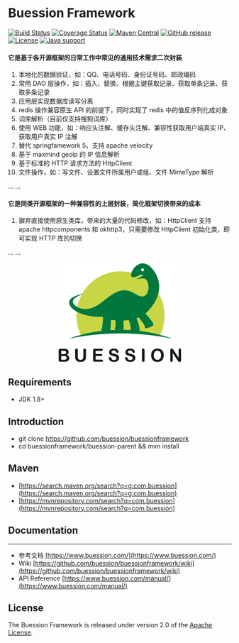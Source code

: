 # Buession Framework


[![Build Status](https://travis-ci.org/buession/buessionframework.svg?branch=master)](https://travis-ci.org/buession/buessionframework)
[![Coverage Status](https://img.shields.io/codecov/c/github/buession/buessionframework/master.svg)](https://codecov.io/github/buession/buessionframework?branch=master&view=all#sort=coverage&dir=asc)
[![Maven Central](https://img.shields.io/maven-central/v/com.buession/buession-core.svg)](https://search.maven.org/search?q=g:com.buession)
[![GitHub release](https://img.shields.io/github/release/buession/buessionframework.svg)](https://github.com/buession/buessionframework/releases)
[![License](https://img.shields.io/badge/license-Apache%202-4EB1BA.svg)](https://www.apache.org/licenses/LICENSE-2.0.html)
[![Java support](https://img.shields.io/badge/Java-8+-green?logo=java&logoColor=white)](https://openjdk.java.net/)


#### 它是基于各开源框架的日常工作中常见的通用技术需求二次封装
1. 本地化的数据验证，如：QQ、电话号码、身份证号码、邮政编码
2. 常用 DAO 层操作，如：插入、替换、根据主键获取记录、获取单条记录、获取多条记录
3. 应用层实现数据库读写分离
4. redis 操作兼容原生 API 的前提下，同时实现了 redis 中的值反序列化成对象
5. 词库解析（目前仅支持搜狗词库）
6. 使用 WEB 功能，如：响应头注解、缓存头注解、兼容性获取用户端真实 IP、获取用户真实 IP 注解
7. 替代 springfamework 5，支持 apache velocity
8. 基于 maxmind geoip 的 IP 信息解析
9. 基于标准的 HTTP 请求方法的 HttpClient
10. 文件操作，如：写文件、设置文件所属用户或组、文件 MimeType 解析

... ...

#### 它是同类开源框架的一种兼容性的上层封装，简化框架切换带来的成本
1. 摒弃直接使用原生类库，带来的大量的代码修改，如：HttpClient 支持 apache httpcomponents 和 okhttp3，只需要修改 HttpClient 初始化类，即可实现 HTTP 库的切换

... ...


<p align="center">
	<img src="docs/images/logo.png" alt="Buession Spring Boot" title="Buession Spring Boot" width="280px" />
</p>

## Requirements

- JDK 1.8+

## Introduction

- git clone https://github.com/buession/buessionframework
- cd buessionframework/buession-parent && mvn install

## Maven

- [https://search.maven.org/search?q=g:com.buession](https://search.maven.org/search?q=g:com.buession)
- [https://mvnrepository.com/search?q=com.buession](https://mvnrepository.com/search?q=com.buession)

## Documentation
---

- 参考文档 [https://www.buession.com/](https://www.buession.com/)
- Wiki [https://github.com/buession/buessionframework/wiki](https://github.com/buession/buessionframework/wiki)
- API Reference [https://www.buession.com/manual/](https://www.buession.com/manual/)

## License

The Buession Framework is released under version 2.0 of the [Apache License](https://www.apache.org/licenses/LICENSE-2.0).